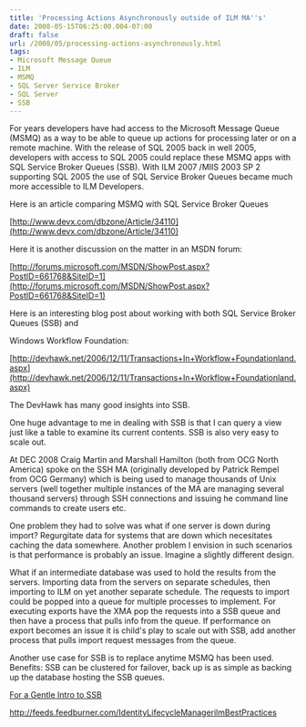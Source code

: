 ```yaml
---
title: 'Processing Actions Asynchronously outside of ILM MA''s'
date: 2008-05-15T06:25:00.004-07:00
draft: false
url: /2008/05/processing-actions-asynchronously.html
tags: 
- Microsoft Message Queue
- ILM
- MSMQ
- SQL Server Service Broker
- SQL Server
- SSB
---
```


For years developers have had access to the Microsoft Message Queue (MSMQ) as a way to be able to queue up actions for processing later or on a remote machine. With the release of SQL 2005 back in well 2005, developers with access to SQL 2005 could replace these MSMQ apps with SQL Service Broker Queues (SSB). With ILM 2007 /MIIS 2003 SP 2 supporting SQL 2005 the use of SQL Service Broker Queues became much more accessible to ILM Developers.  
  
  
  
Here is an article comparing MSMQ with SQL Service Broker Queues  
  
[http://www.devx.com/dbzone/Article/34110](http://www.devx.com/dbzone/Article/34110)  
  
  
  
Here it is another discussion on the matter in an MSDN forum:  
  
[http://forums.microsoft.com/MSDN/ShowPost.aspx?PostID=661768&SiteID=1](http://forums.microsoft.com/MSDN/ShowPost.aspx?PostID=661768&SiteID=1)  
  
  
  
Here is an interesting blog post about working with both SQL Service Broker Queues (SSB) and  
  
Windows Workflow Foundation:  
  
[http://devhawk.net/2006/12/11/Transactions+In+Workflow+Foundationland.aspx](http://devhawk.net/2006/12/11/Transactions+In+Workflow+Foundationland.aspx)  
  
The DevHawk has many good insights into SSB.  
  
  
  
One huge advantage to me in dealing with SSB is that I can query a view just like a table to examine its current contents. SSB is also very easy to scale out.  
  
At DEC 2008 Craig Martin and Marshall Hamilton (both from OCG North America) spoke on the SSH MA (originally developed by Patrick Rempel from OCG Germany) which is being used to manage thousands of Unix servers (well together multiple instances of the MA are managing several thousand servers) through SSH connections and issuing he command line commands to create users etc.  
  
One problem they had to solve was what if one server is down during import? Regurgitate data for systems that are down which necesitates caching the data somewhere. Another problem I envision in such scenarios is that performance is probably an issue. Imagine a slightly different design.  
  
What if an intermediate database was used to hold the results from the servers. Importing data from the servers on separate schedules, then importing to ILM on yet another separate schedule. The requests to import could be popped into a queue for multiple processes to implement. For executing exports have the XMA pop the requests into a SSB queue and then have a process that pulls info from the queue. If performance on export becomes an issue it is child's play to scale out with SSB, add another process that pulls import request messages from the queue.  
  
Another use case for SSB is to replace anytime MSMQ has been used. Benefits: SSB can be clustered for failover, back up is as simple as backing up the database hosting the SSB queues.  
  
[For a Gentle Intro to SSB](http://www.develop.com/us/email/developments/developmentsfinal110707.htm)

http://feeds.feedburner.com/IdentityLifecycleManagerilmBestPractices